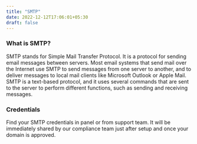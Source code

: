 ```yaml
---
title: "SMTP"
date: 2022-12-12T17:06:01+05:30
draft: false
---
```


### What is SMTP?

SMTP stands for Simple Mail Transfer Protocol. It is a protocol for sending email messages between servers. Most email systems that send mail over the Internet use SMTP to send messages from one server to another, and to deliver messages to local mail clients like Microsoft Outlook or Apple Mail. SMTP is a text-based protocol, and it uses several commands that are sent to the server to perform different functions, such as sending and receiving messages.

### Credentials

Find your SMTP credentials in panel or from support team. It will be immediately shared by our compliance team just after setup and once your domain is approved. 


